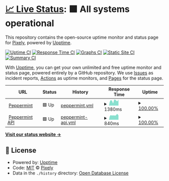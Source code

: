 # [📈 Live Status](https://status.labs.pixely.io): <!--live status--> **🟩 All systems operational**

This repository contains the open-source uptime monitor and status page for [Pixely](https://www.pixely.io), powered by [Upptime](https://github.com/upptime/upptime).

[![Uptime CI](https://github.com/pixelysg/statuspage/workflows/Uptime%20CI/badge.svg)](https://github.com/pixelysg/statuspage/actions?query=workflow%3A%22Uptime+CI%22)
[![Response Time CI](https://github.com/pixelysg/statuspage/workflows/Response%20Time%20CI/badge.svg)](https://github.com/pixelysg/statuspage/actions?query=workflow%3A%22Response+Time+CI%22)
[![Graphs CI](https://github.com/pixelysg/statuspage/workflows/Graphs%20CI/badge.svg)](https://github.com/pixelysg/statuspage/actions?query=workflow%3A%22Graphs+CI%22)
[![Static Site CI](https://github.com/pixelysg/statuspage/workflows/Static%20Site%20CI/badge.svg)](https://github.com/pixelysg/statuspage/actions?query=workflow%3A%22Static+Site+CI%22)
[![Summary CI](https://github.com/pixelysg/statuspage/workflows/Summary%20CI/badge.svg)](https://github.com/pixelysg/statuspage/actions?query=workflow%3A%22Summary+CI%22)

With [Upptime](https://upptime.js.org), you can get your own unlimited and free uptime monitor and status page, powered entirely by a GitHub repository. We use [Issues](https://github.com/pixelysg/statuspage/issues) as incident reports, [Actions](https://github.com/pixelysg/statuspage/actions) as uptime monitors, and [Pages](https://status.labs.pixely.io) for the status page.

<!--start: status pages-->
<!-- This summary is generated by Upptime (https://github.com/upptime/upptime) -->
<!-- Do not edit this manually, your changes will be overwritten -->
<!-- prettier-ignore -->
| URL | Status | History | Response Time | Uptime |
| --- | ------ | ------- | ------------- | ------ |
| <img alt="" src="https://favicons.githubusercontent.com/peppermint.labs.pixely.io" height="13"> [Peppermint](https://peppermint.labs.pixely.io/) | 🟩 Up | [peppermint.yml](https://github.com/pixelysg/statuspage/commits/HEAD/history/peppermint.yml) | <details><summary><img alt="Response time graph" src="./graphs/peppermint/response-time-week.png" height="20"> 1380ms</summary><br><a href="https://status.labs.pixely.io/history/peppermint"><img alt="Response time 1410" src="https://img.shields.io/endpoint?url=https%3A%2F%2Fraw.githubusercontent.com%2Fpixelysg%2Fstatuspage%2FHEAD%2Fapi%2Fpeppermint%2Fresponse-time.json"></a><br><a href="https://status.labs.pixely.io/history/peppermint"><img alt="24-hour response time 1470" src="https://img.shields.io/endpoint?url=https%3A%2F%2Fraw.githubusercontent.com%2Fpixelysg%2Fstatuspage%2FHEAD%2Fapi%2Fpeppermint%2Fresponse-time-day.json"></a><br><a href="https://status.labs.pixely.io/history/peppermint"><img alt="7-day response time 1380" src="https://img.shields.io/endpoint?url=https%3A%2F%2Fraw.githubusercontent.com%2Fpixelysg%2Fstatuspage%2FHEAD%2Fapi%2Fpeppermint%2Fresponse-time-week.json"></a><br><a href="https://status.labs.pixely.io/history/peppermint"><img alt="30-day response time 1410" src="https://img.shields.io/endpoint?url=https%3A%2F%2Fraw.githubusercontent.com%2Fpixelysg%2Fstatuspage%2FHEAD%2Fapi%2Fpeppermint%2Fresponse-time-month.json"></a><br><a href="https://status.labs.pixely.io/history/peppermint"><img alt="1-year response time 1410" src="https://img.shields.io/endpoint?url=https%3A%2F%2Fraw.githubusercontent.com%2Fpixelysg%2Fstatuspage%2FHEAD%2Fapi%2Fpeppermint%2Fresponse-time-year.json"></a></details> | <details><summary><a href="https://status.labs.pixely.io/history/peppermint">100.00%</a></summary><a href="https://status.labs.pixely.io/history/peppermint"><img alt="All-time uptime 100.00%" src="https://img.shields.io/endpoint?url=https%3A%2F%2Fraw.githubusercontent.com%2Fpixelysg%2Fstatuspage%2FHEAD%2Fapi%2Fpeppermint%2Fuptime.json"></a><br><a href="https://status.labs.pixely.io/history/peppermint"><img alt="24-hour uptime 100.00%" src="https://img.shields.io/endpoint?url=https%3A%2F%2Fraw.githubusercontent.com%2Fpixelysg%2Fstatuspage%2FHEAD%2Fapi%2Fpeppermint%2Fuptime-day.json"></a><br><a href="https://status.labs.pixely.io/history/peppermint"><img alt="7-day uptime 100.00%" src="https://img.shields.io/endpoint?url=https%3A%2F%2Fraw.githubusercontent.com%2Fpixelysg%2Fstatuspage%2FHEAD%2Fapi%2Fpeppermint%2Fuptime-week.json"></a><br><a href="https://status.labs.pixely.io/history/peppermint"><img alt="30-day uptime 100.00%" src="https://img.shields.io/endpoint?url=https%3A%2F%2Fraw.githubusercontent.com%2Fpixelysg%2Fstatuspage%2FHEAD%2Fapi%2Fpeppermint%2Fuptime-month.json"></a><br><a href="https://status.labs.pixely.io/history/peppermint"><img alt="1-year uptime 100.00%" src="https://img.shields.io/endpoint?url=https%3A%2F%2Fraw.githubusercontent.com%2Fpixelysg%2Fstatuspage%2FHEAD%2Fapi%2Fpeppermint%2Fuptime-year.json"></a></details>
| <img alt="" src="https://favicons.githubusercontent.com/peppermint.api.labs.pixely.io" height="13"> [Peppermint API](https://peppermint.api.labs.pixely.io/) | 🟩 Up | [peppermint-api.yml](https://github.com/pixelysg/statuspage/commits/HEAD/history/peppermint-api.yml) | <details><summary><img alt="Response time graph" src="./graphs/peppermint-api/response-time-week.png" height="20"> 840ms</summary><br><a href="https://status.labs.pixely.io/history/peppermint-api"><img alt="Response time 871" src="https://img.shields.io/endpoint?url=https%3A%2F%2Fraw.githubusercontent.com%2Fpixelysg%2Fstatuspage%2FHEAD%2Fapi%2Fpeppermint-api%2Fresponse-time.json"></a><br><a href="https://status.labs.pixely.io/history/peppermint-api"><img alt="24-hour response time 796" src="https://img.shields.io/endpoint?url=https%3A%2F%2Fraw.githubusercontent.com%2Fpixelysg%2Fstatuspage%2FHEAD%2Fapi%2Fpeppermint-api%2Fresponse-time-day.json"></a><br><a href="https://status.labs.pixely.io/history/peppermint-api"><img alt="7-day response time 840" src="https://img.shields.io/endpoint?url=https%3A%2F%2Fraw.githubusercontent.com%2Fpixelysg%2Fstatuspage%2FHEAD%2Fapi%2Fpeppermint-api%2Fresponse-time-week.json"></a><br><a href="https://status.labs.pixely.io/history/peppermint-api"><img alt="30-day response time 871" src="https://img.shields.io/endpoint?url=https%3A%2F%2Fraw.githubusercontent.com%2Fpixelysg%2Fstatuspage%2FHEAD%2Fapi%2Fpeppermint-api%2Fresponse-time-month.json"></a><br><a href="https://status.labs.pixely.io/history/peppermint-api"><img alt="1-year response time 871" src="https://img.shields.io/endpoint?url=https%3A%2F%2Fraw.githubusercontent.com%2Fpixelysg%2Fstatuspage%2FHEAD%2Fapi%2Fpeppermint-api%2Fresponse-time-year.json"></a></details> | <details><summary><a href="https://status.labs.pixely.io/history/peppermint-api">100.00%</a></summary><a href="https://status.labs.pixely.io/history/peppermint-api"><img alt="All-time uptime 100.00%" src="https://img.shields.io/endpoint?url=https%3A%2F%2Fraw.githubusercontent.com%2Fpixelysg%2Fstatuspage%2FHEAD%2Fapi%2Fpeppermint-api%2Fuptime.json"></a><br><a href="https://status.labs.pixely.io/history/peppermint-api"><img alt="24-hour uptime 100.00%" src="https://img.shields.io/endpoint?url=https%3A%2F%2Fraw.githubusercontent.com%2Fpixelysg%2Fstatuspage%2FHEAD%2Fapi%2Fpeppermint-api%2Fuptime-day.json"></a><br><a href="https://status.labs.pixely.io/history/peppermint-api"><img alt="7-day uptime 100.00%" src="https://img.shields.io/endpoint?url=https%3A%2F%2Fraw.githubusercontent.com%2Fpixelysg%2Fstatuspage%2FHEAD%2Fapi%2Fpeppermint-api%2Fuptime-week.json"></a><br><a href="https://status.labs.pixely.io/history/peppermint-api"><img alt="30-day uptime 100.00%" src="https://img.shields.io/endpoint?url=https%3A%2F%2Fraw.githubusercontent.com%2Fpixelysg%2Fstatuspage%2FHEAD%2Fapi%2Fpeppermint-api%2Fuptime-month.json"></a><br><a href="https://status.labs.pixely.io/history/peppermint-api"><img alt="1-year uptime 100.00%" src="https://img.shields.io/endpoint?url=https%3A%2F%2Fraw.githubusercontent.com%2Fpixelysg%2Fstatuspage%2FHEAD%2Fapi%2Fpeppermint-api%2Fuptime-year.json"></a></details>

<!--end: status pages-->

[**Visit our status website →**](https://status.labs.pixely.io)

## 📄 License

- Powered by: [Upptime](https://github.com/upptime/upptime)
- Code: [MIT](./LICENSE) © [Pixely](https://www.pixely.io)
- Data in the `./history` directory: [Open Database License](https://opendatacommons.org/licenses/odbl/1-0/)

